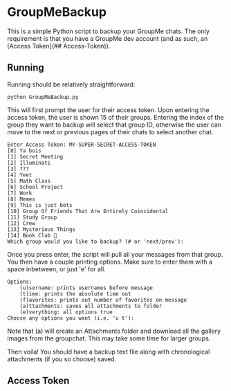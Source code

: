# GroupMeBackup

This is a simple Python script to backup your GroupMe chats. The only requirement is that you have a GroupMe dev account (and as such, an [Access Token](## Access-Token)).

## Running

Running should be relatively straightforward:
```
python GroupMeBackup.py
```
This will first prompt the user for their access token. Upon entering the access token, the user is shown 15 of their groups. 
Entering the index of the group they want to backup will select that group ID, otherwise the user can move to the next or previous pages of their chats to select another chat. 

```
Enter Access Token: MY-SUPER-SECRET-ACCESS-TOKEN
[0] Ya bois
[1] Secret Meeting
[2] Illuminati
[3] ???
[4] Yeet
[5] Math Class
[6] School Project
[7] Work 
[8] Memes
[9] This is just bots
[10] Group Of Friends That Are Entirely Coincidental
[11] Study Group
[12] Crew
[13] Mysterious Things
[14] Book Club 📖
Which group would you like to backup? (# or 'next/prev'): 
```

Once you press enter, the script will pull all your messages from that group. 
You then have a couple printing options. Make sure to enter them with a space inbetween, or just 'e' for all. 

```
Options:
    (u)sername: prints usernames before message
    (t)ime: prints the absolute time out
    (f)avorites: prints out number of favorites on message
    (a)ttachments: saves all attachments to folder
    (e)verything: all options true
Choose any options you want (i.e. 'u t'): 
```

Note that (a) will create an Attachments folder and download all the gallery images from the groupchat. This may take some time for larger groups.

Then voila! You should have a backup text file along with chronological attachments (if you so choose) saved. 

## Access Token
